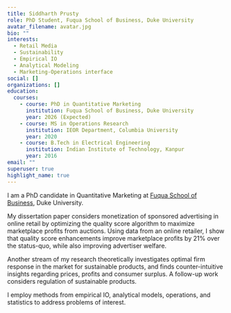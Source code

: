 ```yaml
---
title: Siddharth Prusty
role: PhD Student, Fuqua School of Business, Duke University
avatar_filename: avatar.jpg
bio: ""
interests:
  - Retail Media
  - Sustainability
  - Empirical IO
  - Analytical Modeling
  - Marketing-Operations interface
social: []
organizations: []
education:
  courses:
    - course: PhD in Quantitative Marketing
      institution: Fuqua School of Business, Duke University
      year: 2026 (Expected)
    - course: MS in Operations Research
      institution: IEOR Department, Columbia University
      year: 2020
    - course: B.Tech in Electrical Engineering
      institution: Indian Institute of Technology, Kanpur
      year: 2016
email: ""
superuser: true
highlight_name: true
---
```

I am a PhD candidate in Quantitative Marketing at [Fuqua School of Business](https://www.fuqua.duke.edu/), Duke University. 

My dissertation paper considers monetization of sponsored advertising in online retail by optimizing the quality score algorithm to maximize marketplace profits from auctions. Using data from an online retailer, I show that quality score enhancements improve marketplace profits by 21% over the status-quo, while also improving advertiser welfare. 

Another stream of my research theoretically investigates optimal firm response in the market for sustainable products, and finds counter-intuitive insights regarding prices, profits and consumer surplus. A follow-up work considers regulation of sustainable products.

I employ methods from empirical IO, analytical models, operations, and statistics to address problems of interest.
